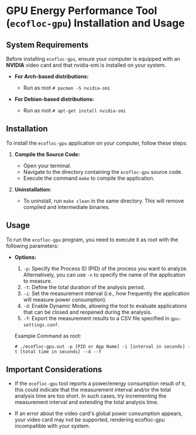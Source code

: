 # GPU Energy Performance Tool (`ecofloc-gpu`) Installation and Usage

## System Requirements


Before installing `ecofloc-gpu`, ensure your computer is equipped with an **NVIDIA** video card and that nvidia-smi is installed on your system.


- **For Arch-based distributions:**
  - Run as root `# pacman -S nvidia-smi`

- **For Debian-based distributions:**
  - Run as root `# apt-get install nvidia-smi`


## Installation

To install the `ecofloc-gpu` application on your computer, follow these steps:

1. **Compile the Source Code:**
   - Open your terminal.
   - Navigate to the directory containing the `ecofloc-gpu` source code.
   - Execute the command `make` to compile the application.

2. **Uninstallation:**
   - To uninstall, run `make clean` in the same directory. This will remove compiled and intermediate binaries.

## Usage

To run the `ecofloc-gpu` program, you need to execute it as root with the following parameters:

- **Options:**
  1. `-p`: Specify the Process ID (PID) of the process you want to analyze. Alternatively, you can use `-n` to specify the name of the application to measure.
  2. `-t`: Define the total duration of the analysis period.
  3. `-i`: Set the measurement interval (i.e., how frequently the application will measure power consumption).
  4. `-d`: Enable Dynamic Mode, allowing the tool to evaluate applications that can be closed and reopened during the analysis.
  5. `-f`: Export the measurement results to a CSV file specified in `gpu-settings.conf`.
  
  Example Command as root:

  `# ./ecofloc-gpu.out -p [PID or App Name] -i [interval in seconds] -t [total time in seconds] --d --f`

## Important Considerations

- If the `ecofloc-gpu` tool reports a power/energy consumption result of `0`, this could indicate that the measurement interval and/or the total analysis time are too short. In such cases, try incrementing the measurement interval and extending the total analysis time.

- If an error about the video card's global power consumption appears, your video card may not be supported, rendering ecofloc-gpu incompatible with your system.

